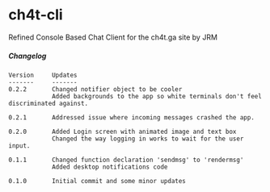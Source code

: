 # ch4t-cli
Refined Console Based Chat Client for the ch4t.ga site by JRM

##### Changelog
```
Version     Updates
-------     -------
0.2.2       Changed notifier object to be cooler
            Added backgrounds to the app so white terminals don't feel discriminated against.

0.2.1       Addressed issue where incoming messages crashed the app.

0.2.0       Added Login screen with animated image and text box
            Changed the way logging in works to wait for the user input.

0.1.1       Changed function declaration 'sendmsg' to 'rendermsg'
            Added desktop notifications code

0.1.0       Initial commit and some minor updates
```
